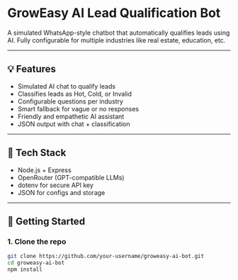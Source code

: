 # GrowEasy AI Lead Qualification Bot

A simulated WhatsApp-style chatbot that automatically qualifies leads using AI. Fully configurable for multiple industries like real estate, education, etc.

---

## 💡 Features

- Simulated AI chat to qualify leads
- Classifies leads as Hot, Cold, or Invalid
- Configurable questions per industry
- Smart fallback for vague or no responses
- Friendly and empathetic AI assistant
- JSON output with chat + classification

---

## 🧰 Tech Stack

- Node.js + Express
- OpenRouter (GPT-compatible LLMs)
- dotenv for secure API key
- JSON for configs and storage

---

## 🚀 Getting Started

### 1. Clone the repo
```bash
git clone https://github.com/your-username/groweasy-ai-bot.git
cd groweasy-ai-bot
npm install
